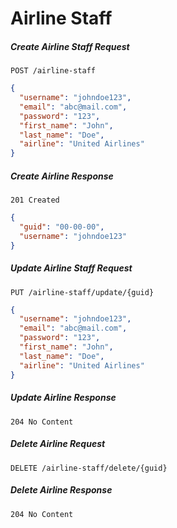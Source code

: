 # Airline Staff

##### Create Airline Staff Request

```
POST /airline-staff
```

```json
{
  "username": "johndoe123",
  "email": "abc@mail.com",
  "password": "123",
  "first_name": "John",
  "last_name": "Doe",
  "airline": "United Airlines"
}
```

##### Create Airline Response

```
201 Created
```

```json
{
  "guid": "00-00-00",
  "username": "johndoe123"
}
```

##### Update Airline Staff Request

```
PUT /airline-staff/update/{guid}
```

```json
{
  "username": "johndoe123",
  "email": "abc@mail.com",
  "password": "123",
  "first_name": "John",
  "last_name": "Doe",
  "airline": "United Airlines"
}
```

##### Update Airline Response

```
204 No Content
```

##### Delete Airline Request

```
DELETE /airline-staff/delete/{guid}
```

##### Delete Airline Response

```
204 No Content
```
